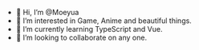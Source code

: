 - 👋 Hi, I’m @Moeyua
- 👀 I’m interested in Game, Anime and beautiful things.
- 🌱 I’m currently learning TypeScript and Vue.
- 💞️ I’m looking to collaborate on any one.

<!---
Moeyua/Moeyua is a ✨ special ✨ repository because its `README.md` (this file) appears on your GitHub profile.
You can click the Preview link to take a look at your changes.
--->
